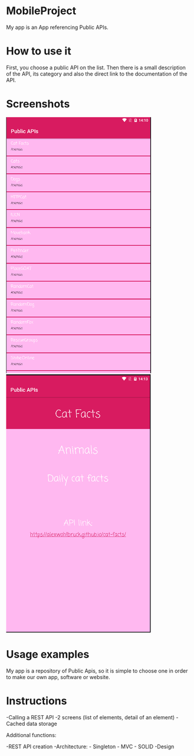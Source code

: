 # MobileProject

My app is an App referencing Public APIs.

# How to use it
First, you choose a public API on the list. Then there is a small description of the API, its category and also the direct link to the documentation of the API.

# Screenshots
![GitHub Logo](/images/screen1.PNG)
![GitHub Logo](/images/screen2.PNG)

# Usage examples
My app is a repository of Public Apis, so it is simple to choose one in order to make our own app, software or website.

# Instructions
-Calling a REST API
-2 screens (list of elements, detail of an element)
-Cached data storage

Additional functions:

-REST API creation
-Architecture: - Singleton - MVC - SOLID
-Design

